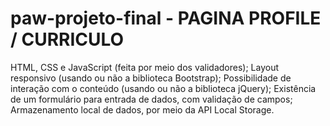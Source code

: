 # paw-projeto-final - PAGINA PROFILE / CURRICULO

HTML, CSS e JavaScript (feita por meio dos validadores);
Layout responsivo (usando ou não a biblioteca Bootstrap);
Possibilidade de interação com o conteúdo (usando ou não a biblioteca jQuery);
Existência de um formulário para entrada de dados, com validação de campos;
Armazenamento local de dados, por meio da API Local Storage.
